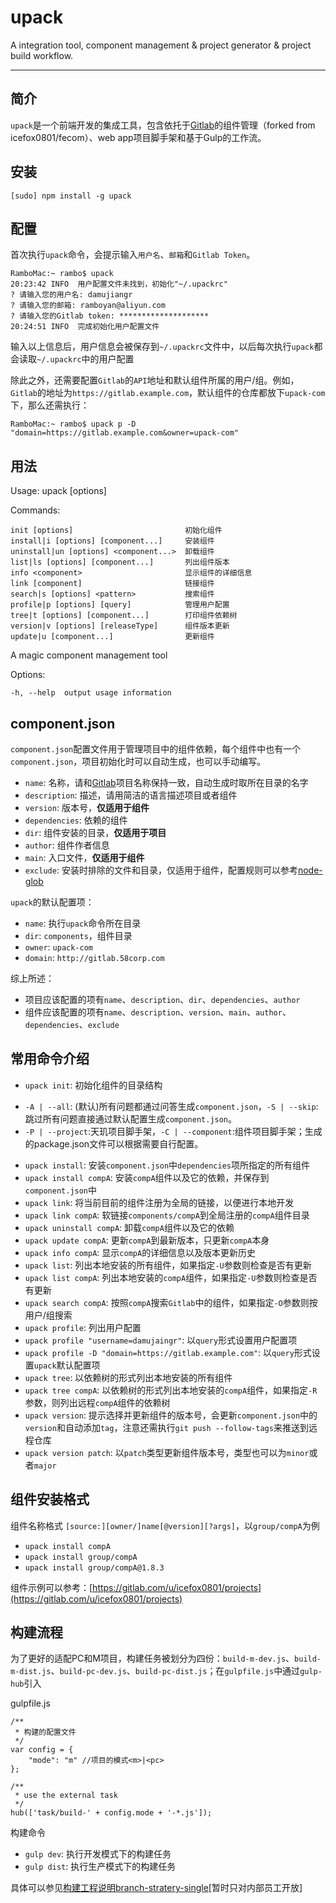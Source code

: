 # upack
A integration tool, component management & project generator & project build workflow.

---
## 简介
`upack`是一个前端开发的集成工具，包含依托于[Gitlab](https://about.gitlab.com/)的组件管理（forked from icefox0801/fecom）、web app项目脚手架和基于Gulp的工作流。

## 安装
```
[sudo] npm install -g upack
```

## 配置
首次执行`upack`命令，会提示输入`用户名`、`邮箱`和`Gitlab Token`。

```
RamboMac:~ rambo$ upack
20:23:42 INFO  用户配置文件未找到，初始化"~/.upackrc"
? 请输入您的用户名: damujiangr
? 请输入您的邮箱: ramboyan@aliyun.com
? 请输入您的Gitlab token: ********************
20:24:51 INFO  完成初始化用户配置文件
```
输入以上信息后，用户信息会被保存到`~/.upackrc`文件中，以后每次执行`upack`都会读取`~/.upackrc`中的用户配置

除此之外，还需要配置`Gitlab`的`API`地址和默认组件所属的用户/组。例如，`Gitlab`的地址为`https://gitlab.example.com`，默认组件的仓库都放下`upack-com`下，那么还需执行：
```
RamboMac:~ rambo$ upack p -D "domain=https://gitlab.example.com&owner=upack-com"
```

## 用法
  Usage: upack [options]


  Commands:

    init [options]                         初始化组件
    install|i [options] [component...]     安装组件
    uninstall|un [options] <component...>  卸载组件
    list|ls [options] [component...]       列出组件版本
    info <component>                       显示组件的详细信息
    link [component]                       链接组件
    search|s [options] <pattern>           搜索组件
    profile|p [options] [query]            管理用户配置
    tree|t [options] [component...]        打印组件依赖树
    version|v [options] [releaseType]      组件版本更新
    update|u [component...]                更新组件

  A magic component management tool

  Options:

    -h, --help  output usage information

## component.json
`component.json`配置文件用于管理项目中的组件依赖，每个组件中也有一个`component.json`，项目初始化时可以自动生成，也可以手动编写。

+ `name`: 名称，请和[Gitlab](https://about.gitlab.com/)项目名称保持一致，自动生成时取所在目录的名字
+ `description`: 描述，请用简洁的语言描述项目或者组件
+ `version`: 版本号，**仅适用于组件**
+ `dependencies`: 依赖的组件
+ `dir`: 组件安装的目录，**仅适用于项目**
+ `author`: 组件作者信息
+ `main`: 入口文件，**仅适用于组件**
+ `exclude`: 安装时排除的文件和目录，仅适用于组件，配置规则可以参考[node-glob](https://github.com/isaacs/node-glob)

`upack`的默认配置项：
+ `name`: 执行`upack`命令所在目录
+ `dir`: `components`，组件目录
+ `owner`: `upack-com`
+ `domain`: `http://gitlab.58corp.com`

综上所述：

+ 项目应该配置的项有`name`、`description`、`dir`、`dependencies`、`author`
+ 组件应该配置的项有`name`、`description`、`version`、`main`、`author`、`dependencies`、`exclude`

## 常用命令介绍
+ `upack init`: 初始化组件的目录结构

 * `-A | --all`: (默认)所有问题都通过问答生成`component.json`，`-S | --skip`: 跳过所有问题直接通过默认配置生成`component.json`。
 * `-P | --project`:天玑项目脚手架，`-C | --component`:组件项目脚手架；生成的package.json文件可以根据需要自行配置。
+ `upack install`: 安装`component.json`中`dependencies`项所指定的所有组件
+ `upack install compA`: 安装`compA`组件以及它的依赖，并保存到`component.json`中
+ `upack link`: 将当前目前的组件注册为全局的链接，以便进行本地开发
+ `upack link compA`: 软链接`components/compA`到全局注册的`compA`组件目录
+ `upack uninstall compA`: 卸载`compA`组件以及它的依赖
+ `upack update compA`: 更新`compA`到最新版本，只更新`compA`本身
+ `upack info compA`: 显示`compA`的详细信息以及版本更新历史
+ `upack list`: 列出本地安装的所有组件，如果指定`-U`参数则检查是否有更新
+ `upack list compA`: 列出本地安装的`compA`组件，如果指定`-U`参数则检查是否有更新
+ `upack search compA`: 按照`compA`搜索`Gitlab`中的组件，如果指定`-O`参数则按用户/组搜索
+ `upack profile`: 列出用户配置
+ `upack profile "username=damujaingr"`: 以`query`形式设置用户配置项
+ `upack profile -D "domain=https://gitlab.example.com"`: 以`query`形式设置`upack`默认配置项
+ `upack tree`: 以依赖树的形式列出本地安装的所有组件
+ `upack tree compA`: 以依赖树的形式列出本地安装的`compA`组件，如果指定`-R`参数，则列出远程`compA`组件的依赖树
+ `upack version`: 提示选择并更新组件的版本号，会更新`component.json`中的`version`和自动添加`tag`，注意还需执行`git push --follow-tags`来推送到远程仓库
+ `upack version patch`: 以`patch`类型更新组件版本号，类型也可以为`minor`或者`major`

## 组件安装格式
组件名称格式 `[source:][owner/]name[@version][?args]`，以`group/compA`为例
+ `upack install compA`
+ `upack install group/compA`
+ `upack install group/compA@1.8.3`

组件示例可以参考：[https://gitlab.com/u/icefox0801/projects](https://gitlab.com/u/icefox0801/projects)

## 构建流程
为了更好的适配PC和M项目，构建任务被划分为四份：`build-m-dev.js`、`build-m-dist.js`、`build-pc-dev.js`、`build-pc-dist.js`；在`gulpfile.js`中通过`gulp-hub`引入

gulpfile.js
```
/**
 * 构建的配置文件
 */
var config = {
    "mode": "m" //项目的模式<m>|<pc>
};

/**
 * use the external task
 */
hub(['task/build-' + config.mode + '-*.js']);
```
构建命令
+ `gulp dev`: 执行开发模式下的构建任务
+ `gulp dist`: 执行生产模式下的构建任务

具体可以参见[构建工程说明branch-stratery-single](http://gitlab.58corp.com/hrg-fe-zhaopin/branch-strategy-single)[暂时只对内部员工开放]
